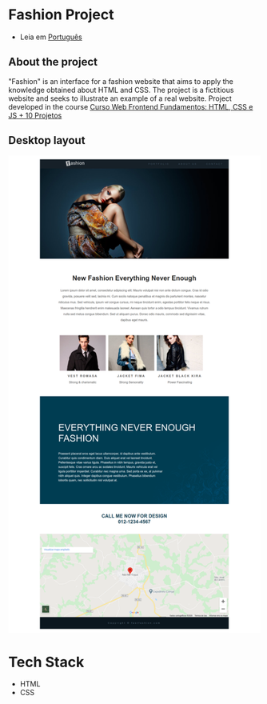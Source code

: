 # Fashion Project

* Leia em [Português](https://github.com/kelvin-feltrin/Projeto-Fashion/blob/master/README-pt.md)

## About the project
"Fashion" is an interface for a fashion website that aims to apply the knowledge obtained about HTML and CSS. The project is a fictitious website and seeks to illustrate an example of a real website. Project developed in the course [Curso Web Frontend Fundamentos: HTML, CSS e JS + 10 Projetos](https://www.udemy.com/course/curso-web-design-fundamentos-aprenda-html-css-e-javascript/)

## Desktop layout
![Desktop](https://github.com/kelvin-feltrin/Projeto-Fashion/blob/master/assets/Desktop.png) 

# Tech Stack
- HTML
- CSS
